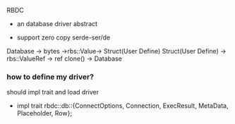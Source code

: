 RBDC

* an database driver abstract

* support zero copy serde-ser/de

Database -> bytes ->rbs::Value-> Struct(User Define)
Struct(User Define) -> rbs::ValueRef -> ref clone() -> Database

### how to define my driver?
should impl trait and load driver
* impl trait rbdc::db::{ConnectOptions, Connection, ExecResult, MetaData, Placeholder, Row};
